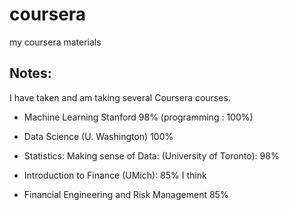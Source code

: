 coursera
========

my coursera materials


Notes:
--------------
I have taken and am taking several Coursera courses. 

* Machine Learning Stanford 98% (programming : 100%)
* Data Science (U. Washington) 100% 
* Statistics: Making sense of Data: (University of Toronto): 98%


* Introduction to Finance (UMich): 85% I think
* Financial Engineering and Risk Management 85%

